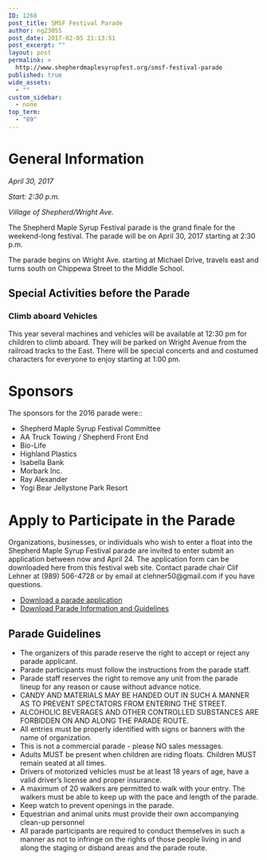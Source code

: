 ```yaml
---
ID: 1268
post_title: SMSF Festival Parade
author: ng23055
post_date: 2017-02-05 21:13:51
post_excerpt: ""
layout: post
permalink: >
  http://www.shepherdmaplesyrupfest.org/smsf-festival-parade
published: true
wide_assets:
  - ""
custom_sidebar:
  - none
top_term:
  - "89"
---
```

</p><h1><a id="post-1268-_ysux5kyznfx0"></a>General Information</h1>
<p><em>April 30, 2017</em>
</p>
<p><em>Start: 2:30 p.m.</em>
</p>
<p><em>Village of Shepherd/Wright Ave.</em>
</p>
<p>
  The Shepherd Maple Syrup Festival parade is the grand finale for the weekend-long festival.  The parade will be on April 30, 2017 starting at 2:30 p.m. 
</p>
<p>
  The parade begins  on Wright Ave. starting at Michael Drive, travels east and turns south on Chippewa Street to the Middle School.
</p><h2><a id="post-1268-_2ckxpw58kvi2"></a>Special Activities before the Parade</h2><h3><a id="post-1268-_8ymc3q43l21t"></a>Climb aboard Vehicles</h3>
<p>
  This year several machines and vehicles will be available at 12:30  pm for children to climb aboard. They will be parked on Wright Avenue from the railroad tracks to the East. There will be special concerts and and costumed characters for everyone to enjoy starting at 1:00 pm.
</p><h1><a id="post-1268-_mpmhkri73khf"></a>Sponsors</h1>
<p>
  The sponsors for the 2016  parade were::
</p>
<ul>
  <li>
    Shepherd Maple Syrup Festival Committee
  </li>
  <li>
    AA  Truck Towing / Shepherd Front End
  </li>
  <li>
    Bio-Life
  </li>
  <li>
    Highland Plastics
  </li>
  <li>
    Isabella Bank
  </li>
  <li>
    Morbark Inc.
  </li>
  <li>
    Ray Alexander
  </li>
  <li>
    Yogi Bear Jellystone Park Resort
  </li>
</ul><h1><a id="post-1268-_g173nw2qi7j3"></a>Apply to Participate in the Parade</h1>
<p>
  Organizations, businesses, or individuals who wish to enter a float into the Shepherd Maple Syrup Festival parade are invited to enter submit an application between now and April 24. The application form can be downloaded here from this festival web site. Contact parade chair Clif Lehner at (989) 506-4728 or by email at clehner50@gmail.com if you have questions.
</p>
<ul>
  <li><a href="https://drive.google.com/open?id=0B490-AjaRizwVjZEa19IMzI0ZDA">Download a parade application</a>
  </li>
  <li><a href="https://drive.google.com/open?id=0B490-AjaRizwTWpydmlVQnNjWk0">Download Parade Information and Guidelines</a>
  </li>
</ul><h2><a id="post-1268-_56jcra2g0i09"></a>Parade Guidelines</h2>
<ul>
  <li>
    The organizers of this parade reserve the right to accept or reject any parade applicant.
  </li>
  <li>
    Parade participants must follow the instructions from the parade staff.
  </li>
  <li>
    Parade staff reserves the right to remove any unit from the parade lineup for any reason or cause without advance notice.
  </li>
  <li>
    CANDY AND MATERIALS MAY BE HANDED OUT IN SUCH A MANNER AS TO PREVENT SPECTATORS FROM ENTERING THE STREET.
  </li>
  <li>
    ALCOHOLIC BEVERAGES AND OTHER CONTROLLED SUBSTANCES ARE FORBIDDEN ON AND ALONG THE PARADE ROUTE.
  </li>
  <li>
    All entries must be properly identified with signs or banners with the name of organization.
  </li>
  <li>
    This is not a commercial parade - please NO sales messages.
  </li>
  <li>
    Adults MUST be present when children are riding floats. Children MUST remain seated at all times.
  </li>
  <li>
    Drivers of motorized vehicles must be at least 18 years of age, have a valid driver’s license and proper insurance.
  </li>
  <li>
    A maximum of 20 walkers are permitted to walk with your entry. The walkers must be able to keep up with the pace and length of the parade.
  </li>
  <li>
    Keep watch to prevent openings in the parade.
  </li>
  <li>
    Equestrian and animal units must provide their own accompanying clean-up personnel
  </li>
  <li>
    All parade participants are required to conduct themselves in such a manner as not to infringe on the rights of those people living in and along the staging or disband areas and the parade route.
  </li>
</ul>
